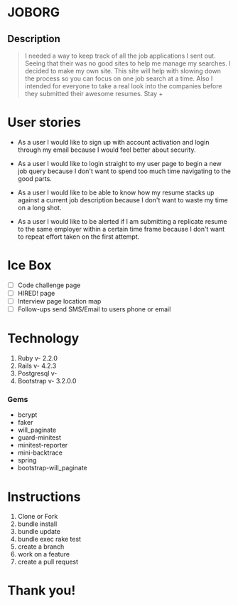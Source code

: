 # JOBORG

## Description
> I needed a way to keep track of all the job applications I sent out. Seeing that their was no good sites to help me manage my searches. I decided to make my own site. This site will help with slowing down the process so you can focus on one job search at a time. Also I intended for everyone to take a real look into the companies before they submitted their awesome resumes. Stay +

# User stories
* As a user I would like to sign up with account activation and login through my email because I would feel better about security.

* As a user I would like to login straight to my user page to begin a new job query because I don't want to spend too much time navigating to the good parts.

* As a user I would like to be able to know how my resume stacks up against a current job description because I don't want to waste my time on a long shot.

* As a user I would like to be alerted if I am submitting a replicate resume to the same employer within a certain time frame because I don't want to repeat effort taken on the first attempt.


# Ice Box
- [ ] Code challenge page
- [ ] HIRED! page
- [ ] Interview page location map
- [ ] Follow-ups send SMS/Email to users phone or email

# Technology

1. Ruby v- 2.2.0
2. Rails v- 4.2.3
3. Postgresql v- 
4. Bootstrap v- 3.2.0.0

### Gems

* bcrypt
* faker
* will_paginate
* guard-minitest
* minitest-reporter
* mini-backtrace
* spring
* bootstrap-will_paginate

# Instructions

1. Clone or Fork
2. bundle install
3. bundle update
4. bundle exec rake test
5. create a branch
6. work on a feature
7. create a pull request

# Thank you!